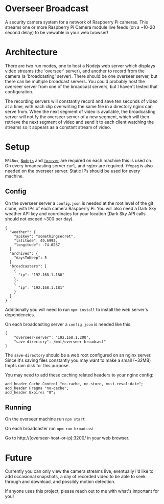 # Overseer Broadcast

A security camera system for a network of Raspberry Pi cameras. This streams one or more Raspberry Pi Camera module live feeds (on a ~10-20 second delay) to be viewable in your web browser!

# Architecture
There are two run modes, one to host a Nodejs web server which displays video streams (the 'overseer' server), and another to record from the camera (a 'broadcasting' server). There should be one overseer server, but there can be multiple broadcast servers. You could probably host the overseer server from one of the broadcast servers, but I haven't tested that configuration.

The recording servers will constantly record and save ten seconds of video at a time, with each clip overwriting the same file in a directory nginx can serve from.
When the next segment of video is available, the broadcasting server will notify the overseer server of a new segment, which will then retrieve the next segment of video and send it to each client watching the streams so it appears as a constant stream of video.
 
# Setup
 
`MP4Box`, [`Nodejs`](https://nodejs.org/en/) and [`forever`](https://github.com/foreversd/forever) are required on each machine this is used on. On every broadcasting server `curl`, and `nginx` are required. `ffmpeg` is also needed on the overseer server. Static IPs should be used for every machine.

## Config
On the overseer server a `config.json` is needed at the root level of the git clone, with IPs of each camera Raspberry Pi. You will also need a Dark Sky weather API key and coordinates for your location (Dark Sky API calls should not exceed ~300 per day).
```
{
  "weather": {
    "apiKey": "somethingsecret",
    "latitude": 40.6993,
    "longitude": -74.0237
  }
  "archives": {
    "daysToKeep": 5
  }
  "broadcasters": [
    {
      "ip": "192.168.1.180"
    },
    {
      "ip": "192.168.1.181"
    }
  ]
}
```
Additionally you will need to run `npm install` to install the web server's dependencies.

On each broadcasting server a `config.json` is needed like this:
```
{
    "overseer-server": "192.168.1.200",
    "save-directory": /mnt/overseer-broadcast"
}
```
The `save-directory` should be a web root configured on an nginx server. Since it's saving files constantly you may want to make a small (~32MB) tmpfs ram disk for this purpose.

You may need to add these caching related headers to your nginx config:
```
add_header Cache-Control "no-cache, no-store, must-revalidate";
add_header Pragma "no-cache";
add_header Expires "0";
```

## Running
On the overseer machine run `npm start`

On each broadcaster run `npm run broadcast`

Go to http://[overseer-host-or-ip]:3200/ in your web browser.

# Future

Currently you can only view the camera streams live, eventually I'd like to add occasional snapshots, a day of recorded video to be able to seek through and download, and possibly motion detection.

If anyone uses this project, please reach out to me with what's important for you!
